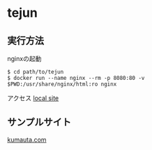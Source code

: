 # tejun

## 実行方法
nginxの起動
```
$ cd path/to/tejun
$ docker run --name nginx --rm -p 8080:80 -v $PWD:/usr/share/nginx/html:ro nginx
```

アクセス
[local site](http://localhost:8080/tejun.html)

## サンプルサイト
[kumauta.com](https://kumauta.com/tejun.html)
